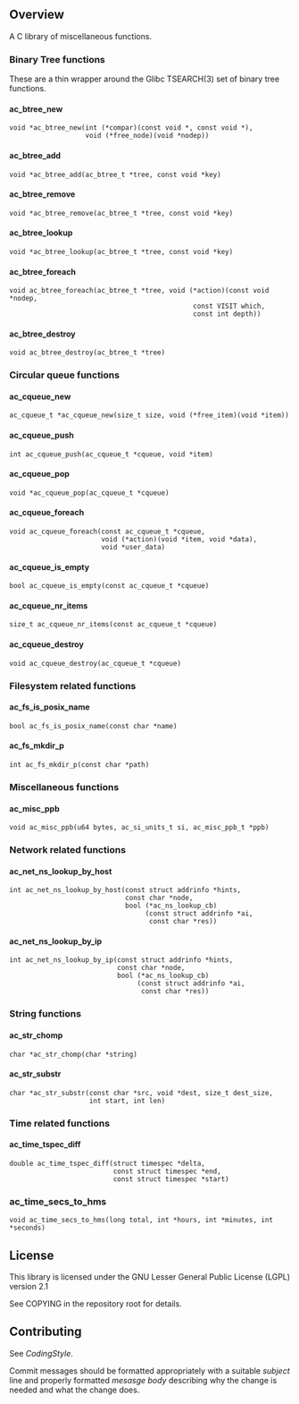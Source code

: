 ## Overview

A C library of miscellaneous functions.

### Binary Tree functions

These are a thin wrapper around the Glibc TSEARCH(3) set of binary tree
functions.

#### ac\_btree\_new

    void *ac_btree_new(int (*compar)(const void *, const void *),
                       void (*free_node)(void *nodep))

#### ac\_btree\_add

    void *ac_btree_add(ac_btree_t *tree, const void *key)

#### ac\_btree\_remove

    void *ac_btree_remove(ac_btree_t *tree, const void *key)

#### ac\_btree\_lookup

    void *ac_btree_lookup(ac_btree_t *tree, const void *key)

#### ac\_btree\_foreach

    void ac_btree_foreach(ac_btree_t *tree, void (*action)(const void *nodep,
                                                  const VISIT which,
                                                  const int depth))
#### ac\_btree\_destroy

    void ac_btree_destroy(ac_btree_t *tree)


### Circular queue functions

#### ac\_cqueue\_new

    ac_cqueue_t *ac_cqueue_new(size_t size, void (*free_item)(void *item))

#### ac\_cqueue\_push

    int ac_cqueue_push(ac_cqueue_t *cqueue, void *item)

#### ac\_cqueue\_pop

    void *ac_cqueue_pop(ac_cqueue_t *cqueue)

#### ac\_cqueue\_foreach

    void ac_cqueue_foreach(const ac_cqueue_t *cqueue,
                           void (*action)(void *item, void *data),
                           void *user_data)

#### ac\_cqueue\_is\_empty

    bool ac_cqueue_is_empty(const ac_cqueue_t *cqueue)

#### ac\_cqueue\_nr\_items

    size_t ac_cqueue_nr_items(const ac_cqueue_t *cqueue)

#### ac\_cqueue\_destroy

    void ac_cqueue_destroy(ac_cqueue_t *cqueue)


### Filesystem related functions

#### ac\_fs\_is\_posix\_name

    bool ac_fs_is_posix_name(const char *name)

#### ac\_fs\_mkdir\_p

    int ac_fs_mkdir_p(const char *path)


### Miscellaneous functions

#### ac\_misc\_ppb

    void ac_misc_ppb(u64 bytes, ac_si_units_t si, ac_misc_ppb_t *ppb)


### Network related functions

#### ac\_net\_ns\_lookup\_by\_host


    int ac_net_ns_lookup_by_host(const struct addrinfo *hints,
                                 const char *node,
                                 bool (*ac_ns_lookup_cb)
                                      (const struct addrinfo *ai,
                                       const char *res))

#### ac\_net\_ns\_lookup\_by\_ip


    int ac_net_ns_lookup_by_ip(const struct addrinfo *hints,
                               const char *node,
                               bool (*ac_ns_lookup_cb)
                                    (const struct addrinfo *ai,
                                     const char *res))


### String functions

#### ac\_str\_chomp

    char *ac_str_chomp(char *string)

#### ac\_str\_substr

    char *ac_str_substr(const char *src, void *dest, size_t dest_size,
                        int start, int len)


### Time related functions

#### ac\_time\_tspec\_diff

    double ac_time_tspec_diff(struct timespec *delta,
                              const struct timespec *end,
                              const struct timespec *start)

### ac\_time\_secs\_to\_hms

    void ac_time_secs_to_hms(long total, int *hours, int *minutes, int *seconds)


## License

This library is licensed under the GNU Lesser General Public License (LGPL)
version 2.1

See COPYING in the repository root for details.


## Contributing

See *CodingStyle*.

Commit messages should be formatted appropriately with a suitable *subject*
line and properly formatted *mesasge body* describing why the change is
needed and what the change does.
